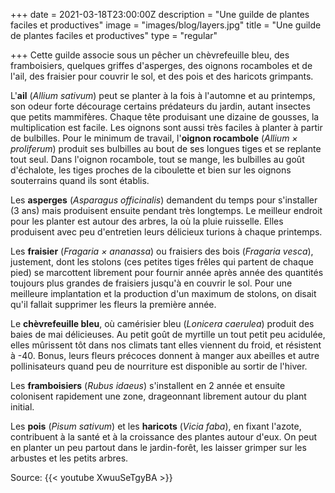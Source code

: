 +++
date = 2021-03-18T23:00:00Z
description = "Une guilde de plantes faciles et productives"
image = "images/blog/layers.jpg"
title = "Une guilde de plantes faciles et productives"
type = "regular"

+++
Cette guilde associe sous un pêcher un chèvrefeuille bleu, des framboisiers, quelques griffes d'asperges, des oignons rocamboles et de l'ail, des fraisier pour couvrir le sol, et des pois et des haricots grimpants.

L'**ail** (_Allium sativum_) peut se planter à la fois à l'automne et au printemps, son odeur forte décourage certains prédateurs du jardin, autant insectes que petits mammifères. Chaque tête produisant une dizaine de gousses, la multiplication est facile. Les oignons sont aussi très faciles à planter à partir de bulbilles. Pour le minimum de travail, l'**oignon rocambole** (_Allium × proliferum_) produit ses bulbilles au bout de ses longues tiges et se replante tout seul. Dans l'oignon rocambole, tout se mange, les bulbilles au goût d'échalote, les tiges proches de la ciboulette et bien sur les oignons souterrains quand ils sont établis.

Les **asperges** (_Asparagus officinalis_) demandent du temps pour s'installer (3 ans) mais produisent ensuite pendant très longtemps. Le meilleur endroit pour les planter est autour des arbres, la où la pluie ruisselle. Elles produisent avec peu d'entretien leurs délicieux turions à chaque printemps.

Les **fraisier** (_Fragaria × ananassa_) ou fraisiers des bois (_Fragaria vesca_), justement, dont les stolons (ces petites tiges frêles qui partent de chaque pied) se marcottent librement pour fournir année après année des quantités toujours plus grandes de fraisiers jusqu'à en couvrir le sol. Pour une meilleure implantation et la production d'un maximum de stolons, on disait qu'il fallait supprimer les fleurs la première année.

Le **chèvrefeuille bleu**, où camérisier bleu (_Lonicera caerulea_) produit des baies de mai délicieuses. Au petit goût de myrtille un tout petit peu acidulée, elles mûrissent tôt dans nos climats tant elles viennent du froid, et résistent à -40. Bonus, leurs fleurs précoces donnent à manger aux abeilles et autre pollinisateurs quand peu de nourriture est disponible au sortir de l'hiver.

Les **framboisiers** (_Rubus idaeus_) s'installent en 2 année et ensuite colonisent rapidement une zone, drageonnant librement autour du plant initial.

Les **pois** (_Pisum sativum_) et les **haricots** (_Vicia faba_), en fixant l'azote, contribuent à la santé et à la croissance des plantes autour d'eux. On peut en planter un peu partout dans le jardin-forêt, les laisser grimper sur les arbustes et les petits arbres.

Source: {{< youtube XwuuSeTgyBA >}}
